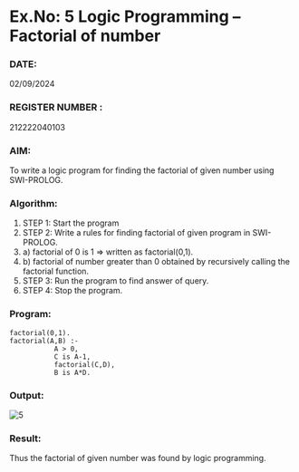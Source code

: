 # Ex.No: 5   Logic Programming – Factorial of number   
### DATE: 
02/09/2024
### REGISTER NUMBER : 
212222040103
### AIM: 
To  write  a logic program for finding the factorial of given number using SWI-PROLOG. 
### Algorithm:
1. STEP 1: Start the program
2. STEP 2:  Write a rules for finding factorial of given program in SWI-PROLOG.
3.   a)	factorial of 0 is 1 => written as factorial(0,1).
4.   b)	factorial of number greater than 0 obtained by recursively calling the factorial    function.
5. STEP 3: Run the program  to find answer of  query.
6. STEP 4: Stop the program.

### Program:
```
factorial(0,1).
factorial(A,B) :-  
           A > 0, 
           C is A-1,
           factorial(C,D),
           B is A*D.
```
### Output:
![5](https://github.com/user-attachments/assets/446abd79-ae33-4f88-8bd5-ec1a9cbee00d)



### Result:
Thus the factorial of given number was found by logic programming. 
